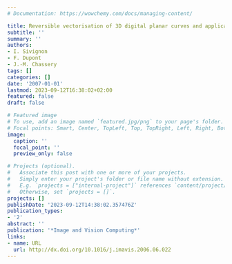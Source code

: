 ```yaml
---
# Documentation: https://wowchemy.com/docs/managing-content/

title: Reversible vectorisation of 3D digital planar curves and applications
subtitle: ''
summary: ''
authors:
- I. Sivignon
- F. Dupont
- J.-M. Chassery
tags: []
categories: []
date: '2007-01-01'
lastmod: 2023-09-12T16:38:02+02:00
featured: false
draft: false

# Featured image
# To use, add an image named `featured.jpg/png` to your page's folder.
# Focal points: Smart, Center, TopLeft, Top, TopRight, Left, Right, BottomLeft, Bottom, BottomRight.
image:
  caption: ''
  focal_point: ''
  preview_only: false

# Projects (optional).
#   Associate this post with one or more of your projects.
#   Simply enter your project's folder or file name without extension.
#   E.g. `projects = ["internal-project"]` references `content/project/deep-learning/index.md`.
#   Otherwise, set `projects = []`.
projects: []
publishDate: '2023-09-12T14:38:02.357476Z'
publication_types:
- '2'
abstract: ''
publication: '*Image and Vision Computing*'
links:
- name: URL
  url: http://dx.doi.org/10.1016/j.imavis.2006.06.022
---
```

